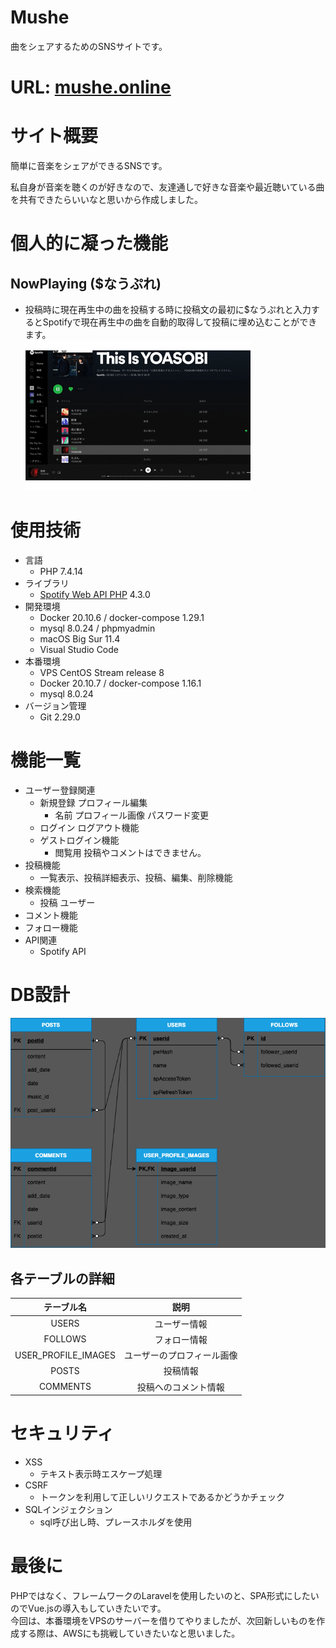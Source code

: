 # Mushe
曲をシェアするためのSNSサイトです。

# URL: [mushe.online](https://mushe.online/) 
# サイト概要
簡単に音楽をシェアができるSNSです。

私自身が音楽を聴くのが好きなので、友達通しで好きな音楽や最近聴いている曲を共有できたらいいなと思いから作成しました。
# 個人的に凝った機能
## NowPlaying ($なうぷれ)
- 投稿時に現在再生中の曲を投稿する時に投稿文の最初に$なうぷれと入力するとSpotifyで現在再生中の曲を自動的取得して投稿に埋め込むことができます。<br>
![nowplaying](document/nowplaying.gif)
# 使用技術
- 言語
  - PHP 7.4.14
- ライブラリ
  - [Spotify Web API PHP](https://github.com/jwilsson/spotify-web-api-php) 4.3.0
- 開発環境
  - Docker 20.10.6 / docker-compose 1.29.1
  - mysql 8.0.24 / phpmyadmin
  - macOS Big Sur 11.4
  - Visual Studio Code
- 本番環境
  - VPS CentOS Stream release 8
  - Docker 20.10.7 / docker-compose 1.16.1
  - mysql 8.0.24
- バージョン管理
  - Git 2.29.0

# 機能一覧
- ユーザー登録関連
  - 新規登録 プロフィール編集
    - 名前 プロフィール画像 パスワード変更
  - ログイン ログアウト機能
  - ゲストログイン機能
    - 閲覧用 投稿やコメントはできません。
- 投稿機能
  - 一覧表示、投稿詳細表示、投稿、編集、削除機能
- 検索機能
  - 投稿 ユーザー
- コメント機能
- フォロー機能
- API関連
    - Spotify API
# DB設計
![ER図](document/er.png)
## 各テーブルの詳細
| テーブル名 | 説明 |
| :-: | :-: |
| USERS | ユーザー情報 |
| FOLLOWS | フォロー情報 |
| USER_PROFILE_IMAGES | ユーザーのプロフィール画像 |
| POSTS | 投稿情報 |
| COMMENTS | 投稿へのコメント情報 |
# セキュリティ
- XSS
  - テキスト表示時エスケープ処理
- CSRF
  - トークンを利用して正しいリクエストであるかどうかチェック
- SQLインジェクション
  - sql呼び出し時、プレースホルダを使用
# 最後に
PHPではなく、フレームワークのLaravelを使用したいのと、SPA形式にしたいのでVue.jsの導入もしていきたいです。<br>
今回は、本番環境をVPSのサーバーを借りてやりましたが、次回新しいものを作成する際は、AWSにも挑戦していきたいなと思いました。
